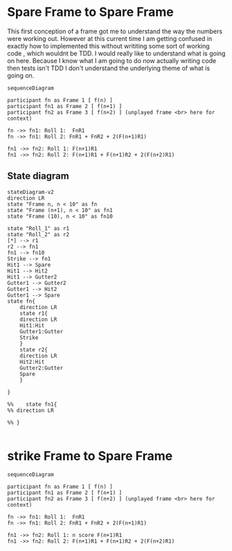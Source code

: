 # Spare Frame to Spare Frame
This first conception of a frame got me to understand the way the numbers were working out.
However at this current time I am getting confused in exactly how to implemented this without writiting 
some sort of working code , which wouldnt be TDD. I would really like to understand what is going on here.
Because I know what I am going to do now actually writing code then tests isn't TDD I don't understand the underlying 
theme of what is going on.
```mermaid
sequenceDiagram

participant fn as Frame 1 [ f(n) ]
participant fn1 as Frame 2 [ f(n+1) ]
participant fn2 as Frame 3 [ f(n+2) ] (unplayed frame <br> here for context)

fn ->> fn1: Roll 1:  FnR1
fn ->> fn1: Roll 2: FnR1 + FnR2 + 2(F(n+1)R1)

fn1 ->> fn2: Roll 1: F(n+1)R1
fn1 ->> fn2: Roll 2: F(n+1)R1 + F(n+1)R2 + 2(F(n+2)R1)

```
## State diagram
```mermaid
stateDiagram-v2
direction LR
state "Frame n, n < 10" as fn
state "Frame (n+1), n < 10" as fn1
state "Frame (10), n < 10" as fn10

state "Roll_1" as r1
state "Roll_2" as r2
[*] --> r1
r2 --> fn1
fn1 --> fn10
Strike --> fn1
Hit1 --> Spare
Hit1 --> Hit2
Hit1 --> Gutter2
Gutter1 --> Gutter2
Gutter1 --> Hit2
Gutter1 --> Spare
state fn{
    direction LR
    state r1{
    direction LR
    Hit1:Hit
    Gutter1:Gutter
    Strike
    }
    state r2{
    direction LR
    Hit2:Hit
    Gutter2:Gutter
    Spare
    }

}

%%    state fn1{
%% direction LR
  
%% }
 
```
# strike Frame to Spare Frame
```mermaid
sequenceDiagram

participant fn as Frame 1 [ f(n) ]
participant fn1 as Frame 2 [ f(n+1) ]
participant fn2 as Frame 3 [ f(n+2) ] (unplayed frame <br> here for context)

fn ->> fn1: Roll 1:  FnR1
fn ->> fn1: Roll 2: FnR1 + FnR2 + 2(F(n+1)R1)

fn1 ->> fn2: Roll 1: n score F(n+1)R1
fn1 ->> fn2: Roll 2: F(n+1)R1 + F(n+1)R2 + 2(F(n+2)R1)

```